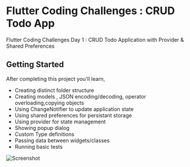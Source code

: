 # Flutter Coding Challenges : CRUD Todo App

Flutter Coding Challenges Day 1 : CRUD Todo Application with Provider & Shared Preferences 

## Getting Started

After completing this project you'll learn,
- Creating distinct folder structure 
- Creating models , JSON encoding/decoding, operator overloading,copying objects
- Using ChangeNotifier to update application state
- Using shared preferences for persistant storage
- Using provider for state management
- Showing popup dialog
- Custom Type definitions
- Passing data between widgets/classes
- Running basic tests

![Screenshot](./screenshot.png)

